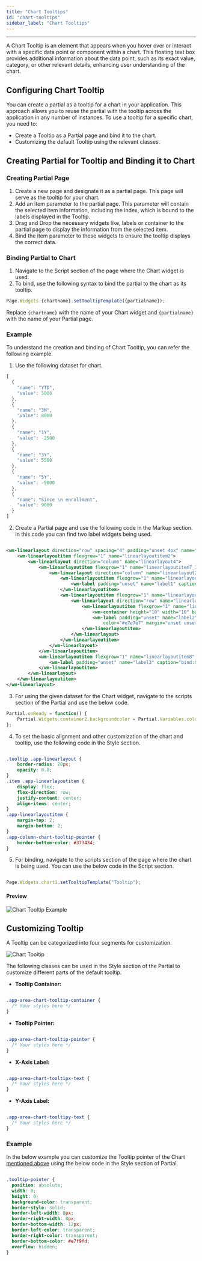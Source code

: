 ```yaml
---
title: "Chart Tooltips"
id: "chart-tooltips"
sidebar_label: "Chart Tooltips"
---
```

---

A Chart Tooltip is an element that appears when you hover over or interact with a specific data point or component within a chart. This floating text box provides additional information about the data point, such as its exact value, category, or other relevant details, enhancing user understanding of the chart.

## Configuring Chart Tooltip

You can create a partial as a tooltip for a chart in your application. This approach allows you to reuse the partial with the tooltip across the application in any number of instances. To use a tooltip for a specific chart, you need to:

- Create a Tooltip as a Partial page and bind it to the chart.
- Customizing the default Tooltip using the relevant classes.

## Creating Partial for Tooltip and Binding it to Chart

### Creating Partial Page

1. Create a new page and designate it as a partial page. This page will serve as the tooltip for your chart.
2. Add an item parameter to the partial page. This parameter will contain the selected item information, including the index, which is bound to the labels displayed in the Tooltip.
3. Drag and Drop the necessary widgets like, labels or container to the partial page to display the information from the selected item.
4. Bind the item parameter to these widgets to ensure the tooltip displays the correct data.

### Binding Partial to Chart

1. Navigate to the Script section of the page where the Chart widget is used.
2. To bind, use the following syntax to bind the partial to the chart as its tooltip.

```javascript
Page.Widgets.{chartname}.setTooltipTemplate({partialname});
```

Replace `{chartname}` with the name of your Chart widget and `{partialname}` with the name of your Partial page.

### Example

To understand the creation and binding of Chart Tooltip, you can refer the following example. 

1. Use the following dataset for chart.

```javascript
[
  {
    "name": "YTD",
    "value": 5000
  },
  {
    "name": "3M",
    "value": 8000
  },
  {
    "name": "1Y",
    "value": -2500
  },
  {
    "name": "3Y",
    "value": 5500
  },
  {
    "name": "5Y",
    "value": -5000
  },
  {
    "name": "Since \n enrollment",
    "value": 9000
  }
]
```

2. Create a Partial page and use the following code in the Markup section. In this code you can find two label widgets being used.

```xml

<wm-linearlayout direction="row" spacing="4" padding="unset 4px" name="linearlayout1" width="150" height="100" class="tooltip" backgroundcolor="#373434">
    <wm-linearlayoutitem flexgrow="1" name="linearlayoutitem2">
        <wm-linearlayout direction="column" name="linearlayout4">
            <wm-linearlayoutitem flexgrow="1" name="linearlayoutitem7_1">
                <wm-linearlayout direction="column" name="linearlayout2" horizontalalign="center">
                    <wm-linearlayoutitem flexgrow="1" name="linearlayoutitem4" width="80%" borderwidth="unset unset 2px unset" borderstyle="solid" horizontalalign="center" bordercolor="#e7e7e7" padding="unset unset 4px unset">
                        <wm-label padding="unset" name="label1" caption="Total profits" color="#e7e7e7" fontweight="bold"></wm-label>
                    </wm-linearlayoutitem>
                    <wm-linearlayoutitem flexgrow="1" name="linearlayoutitem5">
                        <wm-linearlayout direction="row" name="linearlayout3" verticalalign="center" horizontalalign="left">
                            <wm-linearlayoutitem flexgrow="1" name="linearlayoutitem7" class="item">
                                <wm-container height="10" width="10" backgroundcolor="#e18080" name="container2"></wm-container>
                                <wm-label padding="unset" name="label2" caption="bind:pageParams.item.name === 'YTD' ? &quot;Year to date&quot; : pageParams.item.name === '3M' ? &quot;3 Months&quot; : pageParams.item.name === '1Y' ? &quot;1 Year&quot; : pageParams.item.name === '3Y' ? &quot;3 Years&quot; : pageParams.item.name === '5Y' ? &quot;5 Years&quot; : pageParams.item.name"
                                    color="#e7e7e7" margin="unset unset unset 8px"></wm-label>
                            </wm-linearlayoutitem>
                        </wm-linearlayout>
                    </wm-linearlayoutitem>
                </wm-linearlayout>
            </wm-linearlayoutitem>
            <wm-linearlayoutitem flexgrow="1" name="linearlayoutitem8" horizontalalign="center">
                <wm-label padding="unset" name="label3" caption="bind:&quot;DISCOURSE_PLACEHOLDER_1quot;+pageParams.item.value" color="#e7e7e7"></wm-label>
            </wm-linearlayoutitem>
        </wm-linearlayout>
    </wm-linearlayoutitem>
</wm-linearlayout>

```

3. For using the given dataset for the Chart widget, navigate to the scripts section of the Partial and use the below code.

```javascript
Partial.onReady = function() {
    Partial.Widgets.container2.backgroundcolor = Partial.Variables.colors.dataSet[Partial.pageParams.item.index].dataValue
};

```

4. To set the basic alignment and other customization of the chart and tooltip, use the following code in the Style section.

```css

.tooltip .app-linearlayout {
    border-radius: 20px;
    opacity: 0.8;
}
.item .app-linearlayoutitem {
    display: flex;
    flex-direction: row;
    justify-content: center;
    align-items: center;
}
.app-linearlayoutitem {
    margin-top: 2;
    margin-bottom: 2;
}
.app-column-chart-tooltip-pointer {
    border-bottom-color: #373434;
}

```

5. For binding, navigate to the scripts section of the page where the chart is being used. You can use the below code in the Script section.

```javascript

Page.Widgets.chart1.setTooltipTemplate("Tooltip");

```

#### Preview

![Chart Tooltip Example](/learn/assets/chart-tooltip-parts.png)



## Customizing Tooltip

A Tooltip can be categorized into four segments for customization.

![Chart Tooltip](/learn/assets/chart-tooltip-parts.png)

The following classes can be used in the Style section of the Partial to customize different parts of the default tooltip.

- **Tooltip Container:** 

```css

.app-area-chart-tooltip-container {
  /* Your styles here */
}

```

- **Tooltip Pointer:**

```css

.app-area-chart-tooltip-pointer {
  /* Your styles here */
}

```

- **X-Axis Label:**

```css

.app-area-chart-tooltipx-text {
  /* Your styles here */
}

```

- **Y-Axis Label:**

```css

.app-area-chart-tooltipy-text {
  /* Your styles here */
}

```

### Example

In the below example you can customize the Tooltip pointer of the Chart [mentioned above](#example) using the below code in the Style section of Partial.

```css

.tooltip-pointer {
  position: absolute;
  width: 0;
  height: 0;
  background-color: transparent;
  border-style: solid;
  border-left-width: 8px;
  border-right-width: 8px;
  border-bottom-width: 12px;
  border-left-color: transparent;
  border-right-color: transparent;
  border-bottom-color: #e7f9fd;
  overflow: hidden;
}

```